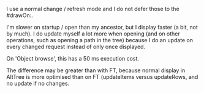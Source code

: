 I use a normal change / refresh mode and I do not defer those to the #drawOn:.

I'm slower on startup / open than my ancestor, but I display faster (a bit, not by much). I do update myself a lot more when opening (and on other operations, such as opening a path in the tree) because I do an update on every changed request instead of only once displayed.

On 'Object browse', this has a 50 ms execution cost.

The difference may be greater than with FT, because normal display in AltTree is more optimised than on FT (updateItems versus updateRows, and no update if no changes.
